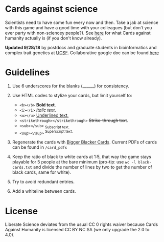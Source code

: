# Cards against science

Scientists need to have some fun every now and then. Take a jab at science with this game and have a good time with your colleagues (but don't you ever party with non-sciencey people?). See [here](https://cardsagainsthumanity.com/) for what Cards against humanity actually is (if you don't know already).

**Updated 9/28/18** by postdocs and graduate students in bioinformatics and complex trait genetics at [UCSF](https://bioinformatics.ucsf.edu/). Collaborative google doc can be found [here](https://docs.google.com/spreadsheets/d/1BYh7PoW5e2HLYHgxcC-_V6F7evLkC80f6KZ1_7PU32c/edit?usp=sharing)

# Guidelines

1. Use 6 underscores for the blanks (______) for consistency.

2. Use HTML codes to stylize your cards, but limit yourself to:
	* `<b></b>` **Bold text**. 
	* `<i></i>` *Italic text*.
	* `<u></u>` <u>Underlined text.</u>
	* `<strikethrough></strikethrough>` ~~Strike-through text~~.
	* `<sub></sub>` <sub>Subscript text.</sub>
	* `<sup></sup>` <sup>Superscript text.<sup>

3. Regenerate the cards with [Bigger Blacker Cards](http://biggerblackercards.com/). Current PDFs of cards can be found in `/card_pdfs`

4. Keep the ratio of black to white cards at 1:5, that way the game stays playable for 5 people at the bare minimum (pro-tip: use `wc -l black-cards.txt` and divide the number of lines by two to get the number of black cards, same for white).

5. Try to avoid redundant entries. 

6. Add a whiteline between cards.

# License 

Liberate Science deviates from the usual CC 0 rights waiver because Cards Against Humanity is licensed CC BY NC SA (we only upgrade the 2.0 to 4.0).

